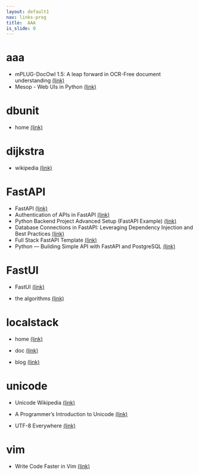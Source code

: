 ```yaml
---
layout: default1
nav: links-prog
title:  AAA
is_slide: 0
---
```


# aaa
- mPLUG-DocOwl 1.5: A leap forward in OCR-Free document understanding
[(link)](https://medium.com/@simeon.emanuilov/mplug-docowl-1-5-a-leap-forward-in-ocr-free-document-understanding-255d6605dc67)
- Mesop - Web UIs in Python 
[(link)](https://google.github.io/mesop/)

# dbunit
- home
[(link)](https://dbunit.sourceforge.net/dbunit/index.html)


# dijkstra
- wikipedia
[(link)](https://de.wikipedia.org/wiki/Dijkstra-Algorithmus)

# FastAPI
- FastAPI
[(link)](https://fastapi.tiangolo.com/)
- Authentication of APIs in FastAPI
[(link)](https://blog.stackademic.com/authentication-of-apis-in-fastapi-45f2346d16f1)
- Python Backend Project Advanced Setup (FastAPI Example)
[(link)](https://python.plainenglish.io/python-backend-project-advanced-setup-fastapi-example-7b7e73a52aec)
- Database Connections in FastAPI: Leveraging Dependency Injection and Best Practices
[(link)](https://blog.stackademic.com/database-connections-in-fastapi-leveraging-dependency-injection-and-best-practices-765861cf4d31)
- Full Stack FastAPI Template
[(link)](https://fastapi.tiangolo.com/project-generation/)
- Python — Building Simple API with FastAPI and PostgreSQL
[(link)](https://blog.stackademic.com/python-building-simple-api-with-fastapi-and-postgresql-d5ddd7d501b7)


# FastUI
- FastUI
[(link)](https://github.com/pydantic/FastUI)




- the algorithms
[(link)](https://github.com/TheAlgorithms)

# localstack
- home
[(link)](https://localstack.cloud/)

- doc
[(link)](https://docs.localstack.cloud/overview/)

- blog
[(link)](https://localstack.cloud/blog/)

# unicode
- Unicode Wikipedia
[(link)](https://de.wikipedia.org/wiki/Unicode)

- A Programmer’s Introduction to Unicode
[(link)](https://www.reedbeta.com/blog/programmers-intro-to-unicode/)

- UTF-8 Everywhere
[(link)](bbb)


# vim
- Write Code Faster in Vim
[(link)](https://jacobcomer.medium.com/write-code-faster-in-vim-c564ff9b9f6c)

